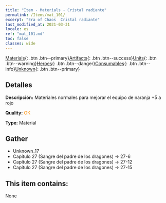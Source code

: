 ```yaml
---
title: "Item - Materials - Cristal radiante"
permalink: /Items/mat_101/
excerpt: "Era of Chaos  Cristal radiante"
last_modified_at: 2021-03-31
locale: es
ref: "mat_101.md"
toc: false
classes: wide
---
```

 [Materials](/es/Items/){: .btn .btn--primary}[Artifacts](/es/Items/Artifacts/){: .btn .btn--success}[Units](/es/Items/Units/){: .btn .btn--warning}[Heroes](/es/Items/Heroes/){: .btn .btn--danger}[Consumables](/es/Items/Consumables/){: .btn .btn--info}[Unknown](/es/Items/Unknown/){: .btn .btn--primary}

## Detalles
 **Descripción:** Materiales normales para mejorar el equipo de naranja +5 a rojo

 **Quality:** <span style="color: #FF8C00">OK</span>

 **Type:** Material

## Gather

*    Unknown_17 
*    Capítulo 27 (Sangre del padre de los dragones) -> 27-6 
*    Capítulo 27 (Sangre del padre de los dragones) -> 27-12 
*    Capítulo 27 (Sangre del padre de los dragones) -> 27-15 

## This item contains:

  None

